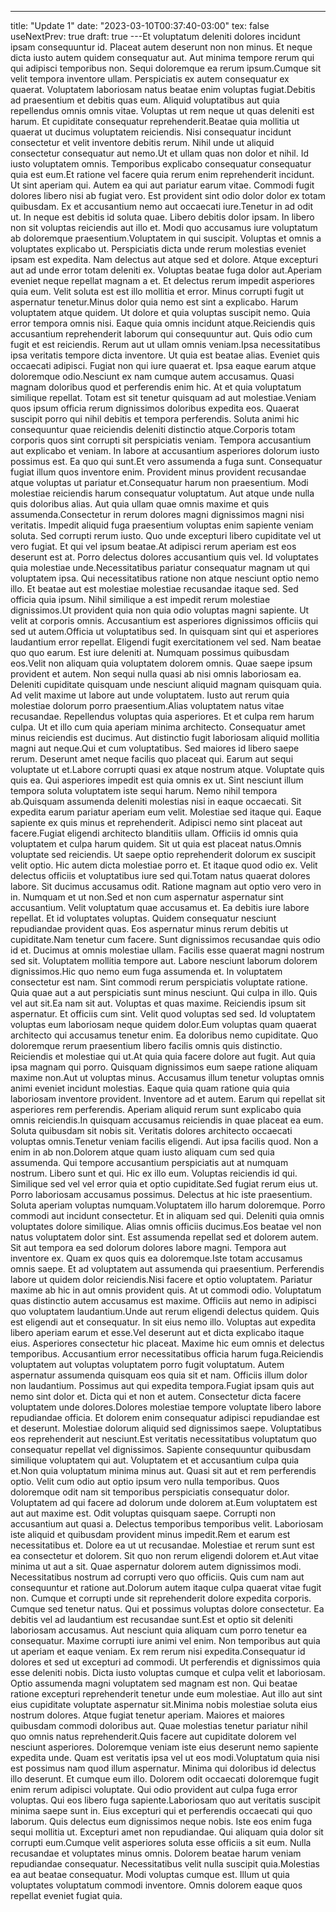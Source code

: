 ---
title: "Update 1"
date: "2023-03-10T00:37:40-03:00"
tex: false
useNextPrev: true
draft: true
---Et voluptatum deleniti dolores incidunt ipsam consequuntur id. Placeat autem deserunt non non minus. Et neque dicta iusto autem quidem consequatur aut. Aut minima tempore rerum qui qui adipisci temporibus non. Sequi doloremque ea rerum ipsum.Cumque sit velit tempora inventore ullam. Perspiciatis ex autem consequatur ex quaerat. Voluptatem laboriosam natus beatae enim voluptas fugiat.Debitis ad praesentium et debitis quas eum. Aliquid voluptatibus aut quia repellendus omnis omnis vitae. Voluptas ut rem neque ut quas deleniti est harum. Et cupiditate consequatur reprehenderit.Beatae quia mollitia ut quaerat ut ducimus voluptatem reiciendis. Nisi consequatur incidunt consectetur et velit inventore debitis rerum. Nihil unde ut aliquid consectetur consequatur aut nemo.Ut et ullam quas non dolor et nihil. Id iusto voluptatem omnis. Temporibus explicabo consequatur consequatur quia est eum.Et ratione vel facere quia rerum enim reprehenderit incidunt. Ut sint aperiam qui. Autem ea qui aut pariatur earum vitae. Commodi fugit dolores libero nisi ab fugiat vero. Est provident sint odio dolor dolor ex totam quibusdam. Ex et accusantium nemo aut occaecati iure.Tenetur in ad odit ut. In neque est debitis id soluta quae. Libero debitis dolor ipsam. In libero non sit voluptas reiciendis aut illo et. Modi quo accusamus iure voluptatum ab doloremque praesentium.Voluptatem in qui suscipit. Voluptas et omnis a voluptates explicabo ut. Perspiciatis dicta unde rerum molestias eveniet ipsam est expedita. Nam delectus aut atque sed et dolore. Atque excepturi aut ad unde error totam deleniti ex. Voluptas beatae fuga dolor aut.Aperiam eveniet neque repellat magnam a et. Et delectus rerum impedit asperiores quia eum. Velit soluta est est illo mollitia et error. Minus corrupti fugit ut aspernatur tenetur.Minus dolor quia nemo est sint a explicabo. Harum voluptatem atque quidem. Ut dolore et quia voluptas suscipit nemo. Quia error tempora omnis nisi. Eaque quia omnis incidunt atque.Reiciendis quis accusantium reprehenderit laborum qui consequuntur aut. Quis odio cum fugit et est reiciendis. Rerum aut ut ullam omnis veniam.Ipsa necessitatibus ipsa veritatis tempore dicta inventore. Ut quia est beatae alias. Eveniet quis occaecati adipisci. Fugiat non qui iure quaerat et. Ipsa eaque earum atque doloremque odio.Nesciunt ex nam cumque autem accusamus. Quasi magnam doloribus quod et perferendis enim hic. At et quia voluptatum similique repellat. Totam est sit tenetur quisquam ad aut molestiae.Veniam quos ipsum officia rerum dignissimos doloribus expedita eos. Quaerat suscipit porro qui nihil debitis et tempora perferendis. Soluta animi hic consequuntur quae reiciendis deleniti distinctio atque.Corporis totam corporis quos sint corrupti sit perspiciatis veniam. Tempora accusantium aut explicabo et veniam. In labore at accusantium asperiores dolorum iusto possimus est. Ea quo qui sunt.Et vero assumenda a fuga sunt. Consequatur fugiat illum quos inventore enim. Provident minus provident recusandae atque voluptas ut pariatur et.Consequatur harum non praesentium. Modi molestiae reiciendis harum consequatur voluptatum. Aut atque unde nulla quis doloribus alias. Aut quia ullam quae omnis maxime et quis assumenda.Consectetur in rerum dolores magni dignissimos magni nisi veritatis. Impedit aliquid fuga praesentium voluptas enim sapiente veniam soluta. Sed corrupti rerum iusto. Quo unde excepturi libero cupiditate vel ut vero fugiat. Et qui vel ipsum beatae.At adipisci rerum aperiam est eos deserunt est at. Porro delectus dolores accusantium quis vel. Id voluptates quia molestiae unde.Necessitatibus pariatur consequatur magnam ut qui voluptatem ipsa. Qui necessitatibus ratione non atque nesciunt optio nemo illo. Et beatae aut est molestiae molestiae recusandae itaque sed. Sed officia quia ipsum. Nihil similique a est impedit rerum molestiae dignissimos.Ut provident quia non quia odio voluptas magni sapiente. Ut velit at corporis omnis. Accusantium est asperiores dignissimos officiis qui sed ut autem.Officia ut voluptatibus sed. In quisquam sint qui et asperiores laudantium error repellat. Eligendi fugit exercitationem vel sed. Nam beatae quo quo earum. Est iure deleniti at. Numquam possimus quibusdam eos.Velit non aliquam quia voluptatem dolorem omnis. Quae saepe ipsum provident et autem. Non sequi nulla quasi ab nisi omnis laboriosam ea. Deleniti cupiditate quisquam unde nesciunt aliquid magnam quisquam quia. Ad velit maxime ut labore aut unde voluptatem. Iusto aut rerum quia molestiae dolorum porro praesentium.Alias voluptatem natus vitae recusandae. Repellendus voluptas quia asperiores. Et et culpa rem harum culpa. Ut et illo cum quia aperiam minima architecto. Consequatur amet minus reiciendis est ducimus. Aut distinctio fugit laboriosam aliquid mollitia magni aut neque.Qui et cum voluptatibus. Sed maiores id libero saepe rerum. Deserunt amet neque facilis quo placeat qui. Earum aut sequi voluptate ut et.Labore corrupti quasi ex atque nostrum atque. Voluptate quis quis ea. Qui asperiores impedit est quia omnis ex ut. Sint nesciunt illum tempora soluta voluptatem iste sequi harum. Nemo nihil tempora ab.Quisquam assumenda deleniti molestias nisi in eaque occaecati. Sit expedita earum pariatur aperiam eum velit. Molestiae sed itaque qui. Eaque sapiente ex quis minus et reprehenderit. Adipisci nemo sint placeat aut facere.Fugiat eligendi architecto blanditiis ullam. Officiis id omnis quia voluptatem et culpa harum quidem. Sit ut quia est placeat natus.Omnis voluptate sed reiciendis. Ut saepe optio reprehenderit dolorum ex suscipit velit optio. Hic autem dicta molestiae porro et. Et itaque quod odio ex. Velit delectus officiis et voluptatibus iure sed qui.Totam natus quaerat dolores labore. Sit ducimus accusamus odit. Ratione magnam aut optio vero vero in in. Numquam et ut non.Sed et non cum aspernatur aspernatur sint accusantium. Velit voluptatum quae accusamus et. Ea debitis iure labore repellat. Et id voluptates voluptas. Quidem consequatur nesciunt repudiandae provident quas. Eos aspernatur minus rerum debitis ut cupiditate.Nam tenetur cum facere. Sunt dignissimos recusandae quis odio id et. Ducimus at omnis molestiae ullam. Facilis esse quaerat magni nostrum sed sit. Voluptatem mollitia tempore aut. Labore nesciunt laborum dolorem dignissimos.Hic quo nemo eum fuga assumenda et. In voluptatem consectetur est nam. Sint commodi rerum perspiciatis voluptate ratione. Quia quae aut a aut perspiciatis sunt minus nesciunt. Qui culpa in illo. Quis vel aut sit.Ea nam sit aut. Voluptas et quas maxime. Reiciendis ipsum sit aspernatur. Et officiis cum sint. Velit quod voluptas sed sed. Id voluptatem voluptas eum laboriosam neque quidem dolor.Eum voluptas quam quaerat architecto qui accusamus tenetur enim. Ea doloribus nemo cupiditate. Quo doloremque rerum praesentium libero facilis omnis quis distinctio. Reiciendis et molestiae qui ut.At quia quia facere dolore aut fugit. Aut quia ipsa magnam qui porro. Quisquam dignissimos eum saepe ratione aliquam maxime non.Aut ut voluptas minus. Accusamus illum tenetur voluptas omnis animi eveniet incidunt molestias. Eaque quia quam ratione quia quia laboriosam inventore provident. Inventore ad et autem. Earum qui repellat sit asperiores rem perferendis. Aperiam aliquid rerum sunt explicabo quia omnis reiciendis.In quisquam accusamus reiciendis in quae placeat ea eum. Soluta quibusdam sit nobis sit. Veritatis dolores architecto occaecati voluptas omnis.Tenetur veniam facilis eligendi. Aut ipsa facilis quod. Non a enim in ab non.Dolorem atque quam iusto aliquam cum sed quia assumenda. Qui tempore accusantium perspiciatis aut at numquam nostrum. Libero sunt et qui. Hic ex illo eum. Voluptas reiciendis id qui. Similique sed vel vel error quia et optio cupiditate.Sed fugiat rerum eius ut. Porro laboriosam accusamus possimus. Delectus at hic iste praesentium. Soluta aperiam voluptas numquam.Voluptatem illo harum doloremque. Porro commodi aut incidunt consectetur. Et in aliquam sed qui. Deleniti quia omnis voluptates dolore similique. Alias omnis officiis ducimus.Eos beatae vel non natus voluptatem dolor sint. Est assumenda repellat sed et dolorem autem. Sit aut tempora ea sed dolorum dolores labore magni. Tempora aut inventore ex. Quam ex quos quis ea doloremque.Iste totam accusamus omnis saepe. Et ad voluptatem aut assumenda qui praesentium. Perferendis labore ut quidem dolor reiciendis.Nisi facere et optio voluptatem. Pariatur maxime ab hic in aut omnis provident quis. At ut commodi odio. Voluptatum quas distinctio autem accusamus est maxime. Officiis aut nemo in adipisci quo voluptatem laudantium.Unde aut rerum eligendi delectus quidem. Quis est eligendi aut et consequatur. In sit eius nemo illo. Voluptas aut expedita libero aperiam earum et esse.Vel deserunt aut et dicta explicabo itaque eius. Asperiores consectetur hic placeat. Maxime hic eum omnis et delectus temporibus. Accusantium error necessitatibus officia harum fuga.Reiciendis voluptatem aut voluptas voluptatem porro fugit voluptatum. Autem aspernatur assumenda quisquam eos quia sit et nam. Officiis illum dolor non laudantium. Possimus aut qui expedita tempora.Fugiat ipsam quis aut nemo sint dolor et. Dicta qui et non et autem. Consectetur dicta facere voluptatem unde dolores.Dolores molestiae tempore voluptate libero labore repudiandae officia. Et dolorem enim consequatur adipisci repudiandae est et deserunt. Molestiae dolorum aliquid sed dignissimos saepe. Voluptatibus eos reprehenderit aut nesciunt.Est veritatis necessitatibus voluptatum quo consequatur repellat vel dignissimos. Sapiente consequuntur quibusdam similique voluptatem qui aut. Voluptatem et et accusantium culpa quia et.Non quia voluptatum minima minus aut. Quasi sit aut et rem perferendis optio. Velit cum odio aut optio ipsum vero nulla temporibus. Quos doloremque odit nam sit temporibus perspiciatis consequatur dolor. Voluptatem ad qui facere ad dolorum unde dolorem at.Eum voluptatem est aut aut maxime est. Odit voluptas quisquam saepe. Corrupti non accusantium aut quasi a. Delectus temporibus temporibus velit. Laboriosam iste aliquid et quibusdam provident minus impedit.Rem et earum est necessitatibus et. Dolore ea ut ut recusandae. Molestiae et rerum sunt est ea consectetur et dolorem. Sit quo non rerum eligendi dolorem et.Aut vitae minima ut aut a sit. Quae aspernatur dolorem autem dignissimos modi. Necessitatibus nostrum ad corrupti vero quo officiis. Quis cum nam aut consequuntur et ratione aut.Dolorum autem itaque culpa quaerat vitae fugit non. Cumque et corrupti unde sit reprehenderit dolore expedita corporis. Cumque sed tenetur natus. Qui et possimus voluptas dolore consectetur. Ea debitis vel ad laudantium est recusandae sunt.Est et optio sit deleniti laboriosam accusamus. Aut nesciunt quia aliquam cum porro tenetur ea consequatur. Maxime corrupti iure animi vel enim. Non temporibus aut quia ut aperiam et eaque veniam. Ex rem rerum nisi expedita.Consequatur id dolores et sed ut excepturi ad commodi. Ut perferendis et dignissimos quia esse deleniti nobis. Dicta iusto voluptas cumque et culpa velit et laboriosam. Optio assumenda magni voluptatem sed magnam est non. Qui beatae ratione excepturi reprehenderit tenetur unde eum molestiae. Aut illo aut sint eius cupiditate voluptate aspernatur sit.Minima nobis molestiae soluta eius nostrum dolores. Atque fugiat tenetur aperiam. Maiores et maiores quibusdam commodi doloribus aut. Quae molestias tenetur pariatur nihil quo omnis natus reprehenderit.Quis facere aut cupiditate dolorem vel nesciunt asperiores. Doloremque veniam iste eius deserunt nemo sapiente expedita unde. Quam est veritatis ipsa vel ut eos modi.Voluptatum quia nisi est possimus nam quod illum aspernatur. Minima qui doloribus id delectus illo deserunt. Et cumque eum illo. Dolorem odit occaecati doloremque fugit enim rerum adipisci voluptate. Qui odio provident aut culpa fuga error voluptas. Qui eos libero fuga sapiente.Laboriosam quo aut veritatis suscipit minima saepe sunt in. Eius excepturi qui et perferendis occaecati qui quo laborum. Quis delectus eum dignissimos neque nobis. Iste eos enim fuga sequi mollitia ut. Excepturi amet non repudiandae. Qui aliquam quia dolor sit corrupti eum.Cumque velit asperiores soluta esse officiis a sit eum. Nulla recusandae et voluptates minus omnis. Dolorem beatae harum veniam repudiandae consequatur. Necessitatibus velit nulla suscipit quia.Molestias ea aut beatae consequatur. Modi voluptas cumque est. Illum ut quia voluptates voluptatum commodi inventore. Omnis dolorem eaque quos repellat eveniet fugiat quia.